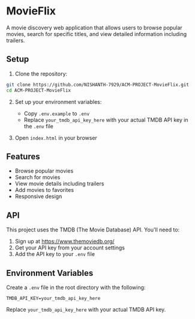 # MovieFlix

A movie discovery web application that allows users to browse popular movies, search for specific titles, and view detailed information including trailers.

## Setup

1. Clone the repository:
```bash
git clone https://github.com/NISHANTH-7929/ACM-PROJECT-MovieFlix.git
cd ACM-PROJECT-MovieFlix
```

2. Set up your environment variables:
   - Copy `.env.example` to `.env`
   - Replace `your_tmdb_api_key_here` with your actual TMDB API key in the `.env` file

3. Open `index.html` in your browser

## Features

- Browse popular movies
- Search for movies
- View movie details including trailers
- Add movies to favorites
- Responsive design

## API

This project uses the TMDB (The Movie Database) API. You'll need to:
1. Sign up at https://www.themoviedb.org/
2. Get your API key from your account settings
3. Add the API key to your `.env` file

## Environment Variables

Create a `.env` file in the root directory with the following:

```
TMDB_API_KEY=your_tmdb_api_key_here
```

Replace `your_tmdb_api_key_here` with your actual TMDB API key.